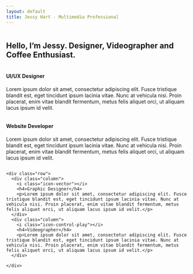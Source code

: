 ```yaml
---
layout: default
title: Jessy Hart - Multimedia Professional
---
```


<section id="intro">
  <div class="container">
    <div class="row">
      <div class="column">
        <h1>Hello, I’m Jessy. Designer, Videographer and Coffee Enthusiast.</h1>
      </div>
    </div>
  </div>
</section>

<section id="about">
  <div class="container">
    <div class="row">
      <div class="column">
        <i class="icon-eye"></i>
        <h4>UI/UX Designer</h4>
        <p>Lorem ipsum dolor sit amet, consectetur adipiscing elit. Fusce tristique blandit est, eget tincidunt ipsum lacinia vitae. Nunc at vehicula nisi. Proin placerat, enim vitae blandit fermentum, metus felis aliquet orci, ut aliquam lacus ipsum id velit.</p>
      </div>
      <div class="column">
        <i class="icon-code"></i>
        <h4>Website Developer</h4>
        <p>Lorem ipsum dolor sit amet, consectetur adipiscing elit. Fusce tristique blandit est, eget tincidunt ipsum lacinia vitae. Nunc at vehicula nisi. Proin placerat, enim vitae blandit fermentum, metus felis aliquet orci, ut aliquam lacus ipsum id velit.</p>
      </div>
    </div>

    <div class="row">
      <div class="column">
        <i class="icon-vector"></i>
        <h4>Graphic Designer</h4>
        <p>Lorem ipsum dolor sit amet, consectetur adipiscing elit. Fusce tristique blandit est, eget tincidunt ipsum lacinia vitae. Nunc at vehicula nisi. Proin placerat, enim vitae blandit fermentum, metus felis aliquet orci, ut aliquam lacus ipsum id velit.</p>
      </div>
      <div class="column">
        <i class="icon-control-play"></i>
        <h4>Videographer</h4>
        <p>Lorem ipsum dolor sit amet, consectetur adipiscing elit. Fusce tristique blandit est, eget tincidunt ipsum lacinia vitae. Nunc at vehicula nisi. Proin placerat, enim vitae blandit fermentum, metus felis aliquet orci, ut aliquam lacus ipsum id velit.</p>
      </div>

    </div>
  </div>
</section>
